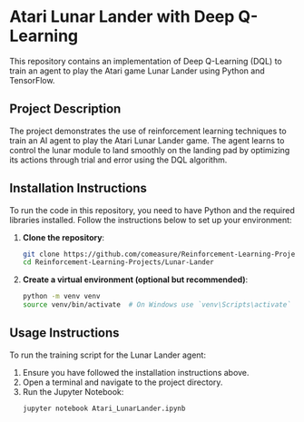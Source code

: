 
# Atari Lunar Lander with Deep Q-Learning

This repository contains an implementation of Deep Q-Learning (DQL) to train an agent to play the Atari game Lunar Lander using Python and TensorFlow.

## Project Description

The project demonstrates the use of reinforcement learning techniques to train an AI agent to play the Atari Lunar Lander game. The agent learns to control the lunar module to land smoothly on the landing pad by optimizing its actions through trial and error using the DQL algorithm.

## Installation Instructions

To run the code in this repository, you need to have Python and the required libraries installed. Follow the instructions below to set up your environment:

1. **Clone the repository**:
    ```bash
    git clone https://github.com/comeasure/Reinforcement-Learning-Projects.git
    cd Reinforcement-Learning-Projects/Lunar-Lander
    ```

2. **Create a virtual environment (optional but recommended)**:
    ```bash
    python -m venv venv
    source venv/bin/activate  # On Windows use `venv\Scripts\activate`
    ```


## Usage Instructions

To run the training script for the Lunar Lander agent:

1. Ensure you have followed the installation instructions above.
2. Open a terminal and navigate to the project directory.
3. Run the Jupyter Notebook:
    ```bash
    jupyter notebook Atari_LunarLander.ipynb
    ```


